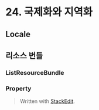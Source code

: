 
# 24. 국제화와 지역화
## Locale
## 리소스 번들
### ListResourceBundle
### Property

> Written with [StackEdit](https://stackedit.io/).
<!--stackedit_data:
eyJoaXN0b3J5IjpbMTQ3NTM4MTIwMl19
-->